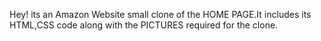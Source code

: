 Hey! its an Amazon Website small clone of the HOME PAGE.It includes its HTML,CSS code along with the PICTURES required for the clone.
